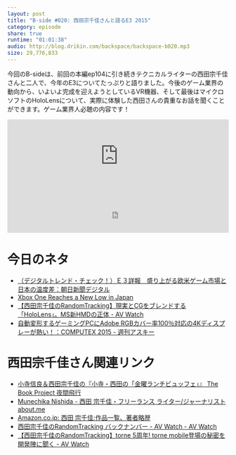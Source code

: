 ```yaml
---
layout: post
title: "B-side #020: 西田宗千佳さんと語るE3 2015"
category: episode
share: true
runtime: "01:01:38"
audio: http://blog.drikin.com/backspace/backspace-b020.mp3
size: 29,776,833
---
```


今回のB-sideは、前回の本編ep104に引き続きテクニカルライターの西田宗千佳さんと二人で、今年のE3についてたっぷりと語りました。今後のゲーム業界の動向から、いよいよ完成を迎えようとしているVR機器、そして最後はマイクロソフトのHoloLensについて、実際に体験した西田さんの貴重なお話を聞くことができます。ゲーム業界人必聴の内容です！

<iframe width="100%" height="166" scrolling="no" frameborder="no" src="https://w.soundcloud.com/player/?url=https%3A//api.soundcloud.com/tracks/212968078&amp;color=ff5500&amp;auto_play=false&amp;hide_related=false&amp;show_comments=true&amp;show_user=true&amp;show_reposts=false"></iframe>

<iframe src="http://backspace.fm/subscribes.html" width="100%" height="92" scrolling="no" frameborder="0"></iframe>

# 今日のネタ
- [（デジタルトレンド・チェック！）Ｅ３詳報　盛り上がる欧米ゲーム市場と日本の温度差：朝日新聞デジタル](http://www.asahi.com/articles/ASH6R55J0H6RUEHF00H.html)
- [Xbox One Reaches a New Low in Japan](http://kotaku.com/xbox-one-reaches-a-new-low-in-japan-1713004688)
- [【西田宗千佳のRandomTracking】現実とCGをブレンドする「HoloLens」。MS新HMDの正体 - AV Watch](http://av.watch.impress.co.jp/docs/series/rt/20150617_707456.html)
- [自動変形するゲーミングPCにAdobe RGBカバー率100％対応の4Kディスプレーが熱い！：COMPUTEX 2015 - 週刊アスキー](http://weekly.ascii.jp/elem/000/000/342/342153/)

# 西田宗千佳さん関連リンク
- [小寺信良＆西田宗千佳の『小寺・西田の「金曜ランチビュッフェ」』 The Book Project 夜間飛行](http://yakan-hiko.com/kode-nishi.html)
- [Munechika Nishida - 西田 宗千佳・フリーランス ライター/ジャーナリスト about.me](https://about.me/mnishi)
- [Amazon.co.jp: 西田 宗千佳:作品一覧、著者略歴](http://www.amazon.co.jp/%E8%A5%BF%E7%94%B0-%E5%AE%97%E5%8D%83%E4%BD%B3/e/B0043L2O6K)
- [西田宗千佳のRandomTracking バックナンバー - AV Watch - AV Watch](http://av.watch.impress.co.jp/docs/series/rt/index2015.html)
- [【西田宗千佳のRandomTracking】torne 5周年! torne mobile登場の秘密を開発陣に聞く - AV Watch](http://av.watch.impress.co.jp/docs/series/rt/20150318_693070.html)
